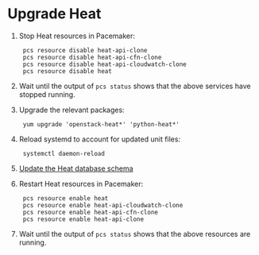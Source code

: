 # Upgrade Heat

1. Stop Heat resources in Pacemaker:

        pcs resource disable heat-api-clone
        pcs resource disable heat-api-cfn-clone
        pcs resource disable heat-api-cloudwatch-clone
        pcs resource disable heat

1. Wait until the output of `pcs status` shows that the above services have
   stopped running.

1. Upgrade the relevant packages:

        yum upgrade 'openstack-heat*' 'python-heat*'

1. Reload systemd to account for updated unit files:

        systemctl daemon-reload

1. [Update the Heat database schema](database-upgrades.html)

1. Restart Heat resources in Pacemaker:

        pcs resource enable heat
        pcs resource enable heat-api-cloudwatch-clone
        pcs resource enable heat-api-cfn-clone
        pcs resource enable heat-api-clone

1. Wait until the output of `pcs status` shows that the above
   resources are running.
